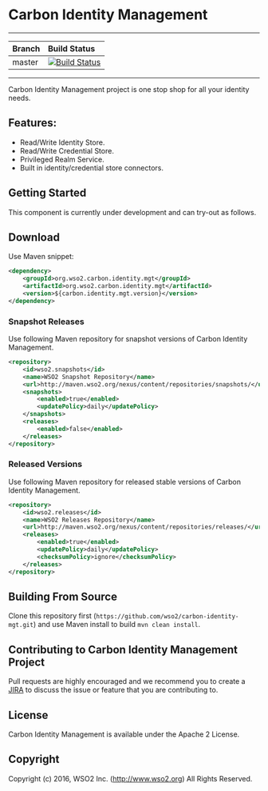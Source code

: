 # Carbon Identity Management
---

|  Branch | Build Status |
| :------------ |:-------------
| master      | [![Build Status](https://wso2.org/jenkins/buildStatus/icon?job=carbon-identity-mgt)](https://wso2.org/jenkins/job/carbon-identity-mgt) |


---
Carbon Identity Management project is one stop shop for all your identity needs.
## Features:
* Read/Write Identity Store.
* Read/Write Credential Store.
* Privileged Realm Service.
* Built in identity/credential store connectors.

## Getting Started

This component is currently under development and can try-out as follows.

## Download

Use Maven snippet:
````xml
<dependency>
    <groupId>org.wso2.carbon.identity.mgt</groupId>
    <artifactId>org.wso2.carbon.identity.mgt</artifactId>
    <version>${carbon.identity.mgt.version}</version>
</dependency>
````

### Snapshot Releases

Use following Maven repository for snapshot versions of Carbon Identity Management.

````xml
<repository>
    <id>wso2.snapshots</id>
    <name>WSO2 Snapshot Repository</name>
    <url>http://maven.wso2.org/nexus/content/repositories/snapshots/</url>
    <snapshots>
        <enabled>true</enabled>
        <updatePolicy>daily</updatePolicy>
    </snapshots>
    <releases>
        <enabled>false</enabled>
    </releases>
</repository>
````

### Released Versions

Use following Maven repository for released stable versions of Carbon Identity Management.

````xml
<repository>
    <id>wso2.releases</id>
    <name>WSO2 Releases Repository</name>
    <url>http://maven.wso2.org/nexus/content/repositories/releases/</url>
    <releases>
        <enabled>true</enabled>
        <updatePolicy>daily</updatePolicy>
        <checksumPolicy>ignore</checksumPolicy>
    </releases>
</repository>
````
## Building From Source

Clone this repository first (`https://github.com/wso2/carbon-identity-mgt.git`) and use Maven install to build
`mvn clean install`.

## Contributing to Carbon Identity Management Project

Pull requests are highly encouraged and we recommend you to create a [JIRA](https://wso2.org/jira/projects/IDENTITY/issues/IDENTITY) to discuss the issue or feature that you
 are contributing to.

## License

Carbon Identity Management is available under the Apache 2 License.

## Copyright

Copyright (c) 2016, WSO2 Inc. (http://www.wso2.org) All Rights Reserved.
